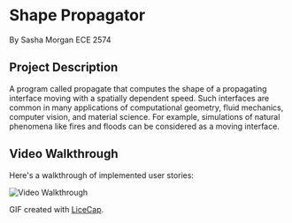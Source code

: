 # Shape Propagator
By Sasha Morgan
ECE 2574

## Project Description

A program called propagate that computes the shape of a propagating interface moving with a spatially dependent speed. Such interfaces are common in many applications of computational geometry, fluid mechanics, computer vision, and material science. For example, simulations of natural phenomena like fires and floods can be considered as a moving interface.

## Video Walkthrough

Here's a walkthrough of implemented user stories:

<img src='http://i.imgur.com/HxvKsHk.gif' title='Video Walkthrough' width='' alt='Video Walkthrough' />

GIF created with [LiceCap](http://www.cockos.com/licecap/).

